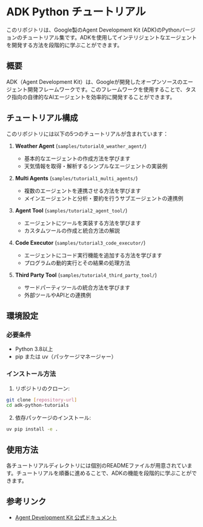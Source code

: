 # ADK Python チュートリアル

このリポジトリは、Google製のAgent Development Kit (ADK)のPythonバージョンのチュートリアル集です。ADKを使用してインテリジェントなエージェントを開発する方法を段階的に学ぶことができます。

## 概要

ADK（Agent Development Kit）は、Googleが開発したオープンソースのエージェント開発フレームワークです。このフレームワークを使用することで、タスク指向の自律的なAIエージェントを効率的に開発することができます。

## チュートリアル構成

このリポジトリには以下の5つのチュートリアルが含まれています：

1. **Weather Agent** (`samples/tutorial0_weather_agent/`)
   - 基本的なエージェントの作成方法を学びます
   - 天気情報を取得・解析するシンプルなエージェントの実装例

2. **Multi Agents** (`samples/tutorial1_multi_agents/`)
   - 複数のエージェントを連携させる方法を学びます
   - メインエージェントと分析・要約を行うサブエージェントの連携例

3. **Agent Tool** (`samples/tutorial2_agent_tool/`)
   - エージェントにツールを実装する方法を学びます
   - カスタムツールの作成と統合方法の解説

4. **Code Executor** (`samples/tutorial3_code_executor/`)
   - エージェントにコード実行機能を追加する方法を学びます
   - プログラムの動的実行とその結果の処理方法

5. **Third Party Tool** (`samples/tutorial4_third_party_tool/`)
   - サードパーティツールの統合方法を学びます
   - 外部ツールやAPIとの連携例

## 環境設定

### 必要条件
- Python 3.8以上
- pip または uv（パッケージマネージャー）

### インストール方法

1. リポジトリのクローン:
```bash
git clone [repository-url]
cd adk-python-tutorials
```

2. 依存パッケージのインストール:
```bash
uv pip install -e .
```

## 使用方法

各チュートリアルディレクトリには個別のREADMEファイルが用意されています。チュートリアルを順番に進めることで、ADKの機能を段階的に学ぶことができます。

## 参考リンク

- [Agent Development Kit 公式ドキュメント](https://google.github.io/adk-docs/)
